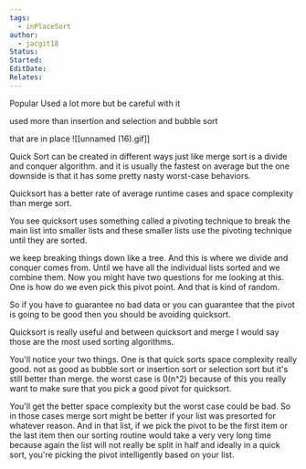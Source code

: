 ```yaml
---
tags:
  - inPlaceSort
author:
  - jacgit18
Status: 
Started: 
EditDate: 
Relates:
---
```

Popular Used a lot more but be careful with it

used more than insertion and selection and bubble sort 

that are in place 
![[unnamed (16).gif]]

Quick Sort can be created in different ways just like merge sort is a divide and conquer algorithm. and it is usually the fastest on average but the one downside is that it has some pretty nasty worst-case behaviors.  
  
Quicksort has a better rate of average runtime cases and space complexity than merge sort.  
  
  
You see quicksort uses something called a pivoting technique to break the main list into smaller lists and these smaller lists use the pivoting technique until they are sorted.  
  
we keep breaking things down like a tree. And this is where we divide and conquer comes from. Until we have all the individual lists sorted and we combine them. Now you might have two questions for me looking at this. One is how do we even pick this pivot point. And that is kind of random.  
  
  
So if you have to guarantee no bad data or you can guarantee that the pivot is going to be good then you should be avoiding quicksort.  
  
  
Quicksort is really useful and between quicksort and merge I would say those are the most used sorting algorithms.  
  
You'll notice your two things. One is that quick sorts space complexity really good. not as good as bubble sort or insertion sort or selection sort but it's still better than merge. the worst case is 0(n^2) because of this you really want to make sure that you pick a good pivot for quicksort.  
  
You'll get the better space complexity but the worst case could be bad. So in those cases merge sort might be better if your list was presorted for whatever reason. And in that list, if we pick the pivot to be the first item or the last item then our sorting routine would take a very very long time because again the list will not really be split in half and ideally in a quick sort, you're picking the pivot intelligently based on your list.